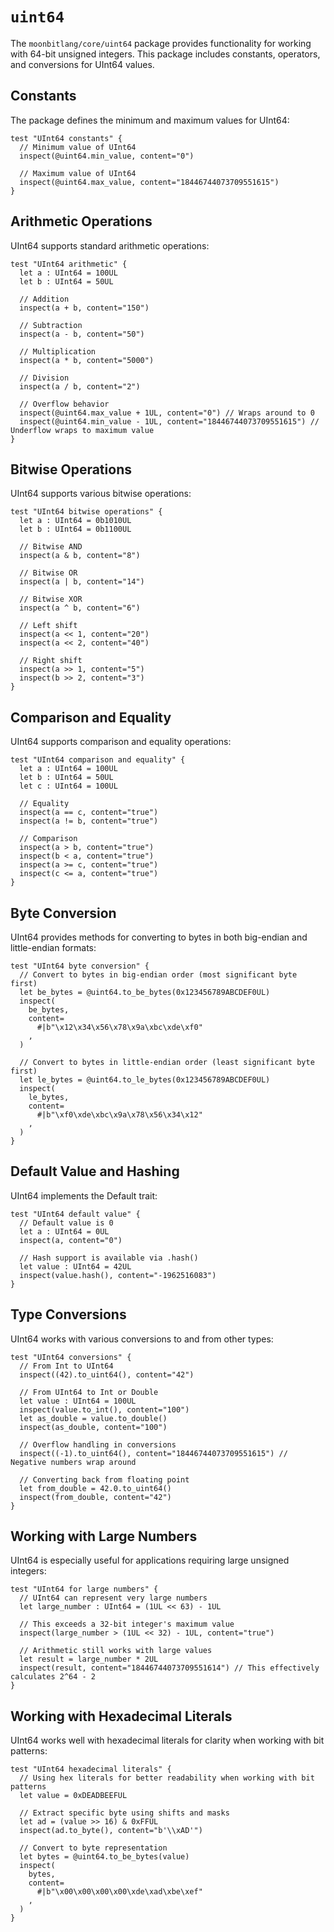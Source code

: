 # `uint64`

The `moonbitlang/core/uint64` package provides functionality for working with 64-bit unsigned integers. This package includes constants, operators, and conversions for UInt64 values.

## Constants

The package defines the minimum and maximum values for UInt64:

```moonbit
test "UInt64 constants" {
  // Minimum value of UInt64
  inspect(@uint64.min_value, content="0")

  // Maximum value of UInt64
  inspect(@uint64.max_value, content="18446744073709551615")
}
```

## Arithmetic Operations

UInt64 supports standard arithmetic operations:

```moonbit
test "UInt64 arithmetic" {
  let a : UInt64 = 100UL
  let b : UInt64 = 50UL

  // Addition
  inspect(a + b, content="150")

  // Subtraction
  inspect(a - b, content="50")

  // Multiplication
  inspect(a * b, content="5000")

  // Division
  inspect(a / b, content="2")

  // Overflow behavior
  inspect(@uint64.max_value + 1UL, content="0") // Wraps around to 0
  inspect(@uint64.min_value - 1UL, content="18446744073709551615") // Underflow wraps to maximum value
}
```

## Bitwise Operations

UInt64 supports various bitwise operations:

```moonbit
test "UInt64 bitwise operations" {
  let a : UInt64 = 0b1010UL
  let b : UInt64 = 0b1100UL

  // Bitwise AND
  inspect(a & b, content="8")

  // Bitwise OR
  inspect(a | b, content="14")

  // Bitwise XOR
  inspect(a ^ b, content="6")

  // Left shift
  inspect(a << 1, content="20")
  inspect(a << 2, content="40")

  // Right shift
  inspect(a >> 1, content="5")
  inspect(b >> 2, content="3")
}
```

## Comparison and Equality

UInt64 supports comparison and equality operations:

```moonbit
test "UInt64 comparison and equality" {
  let a : UInt64 = 100UL
  let b : UInt64 = 50UL
  let c : UInt64 = 100UL

  // Equality
  inspect(a == c, content="true")
  inspect(a != b, content="true")

  // Comparison
  inspect(a > b, content="true")
  inspect(b < a, content="true")
  inspect(a >= c, content="true")
  inspect(c <= a, content="true")
}
```

## Byte Conversion

UInt64 provides methods for converting to bytes in both big-endian and little-endian formats:

```moonbit
test "UInt64 byte conversion" {
  // Convert to bytes in big-endian order (most significant byte first)
  let be_bytes = @uint64.to_be_bytes(0x123456789ABCDEF0UL)
  inspect(
    be_bytes,
    content=
      #|b"\x12\x34\x56\x78\x9a\xbc\xde\xf0"
    ,
  )

  // Convert to bytes in little-endian order (least significant byte first)
  let le_bytes = @uint64.to_le_bytes(0x123456789ABCDEF0UL)
  inspect(
    le_bytes,
    content=
      #|b"\xf0\xde\xbc\x9a\x78\x56\x34\x12"
    ,
  )
}
```

## Default Value and Hashing

UInt64 implements the Default trait:

```moonbit
test "UInt64 default value" {
  // Default value is 0
  let a : UInt64 = 0UL
  inspect(a, content="0")

  // Hash support is available via .hash()
  let value : UInt64 = 42UL
  inspect(value.hash(), content="-1962516083")
}
```

## Type Conversions

UInt64 works with various conversions to and from other types:

```moonbit
test "UInt64 conversions" {
  // From Int to UInt64
  inspect((42).to_uint64(), content="42")

  // From UInt64 to Int or Double
  let value : UInt64 = 100UL
  inspect(value.to_int(), content="100")
  let as_double = value.to_double()
  inspect(as_double, content="100")

  // Overflow handling in conversions
  inspect((-1).to_uint64(), content="18446744073709551615") // Negative numbers wrap around

  // Converting back from floating point
  let from_double = 42.0.to_uint64()
  inspect(from_double, content="42")
}
```

## Working with Large Numbers

UInt64 is especially useful for applications requiring large unsigned integers:

```moonbit
test "UInt64 for large numbers" {
  // UInt64 can represent very large numbers
  let large_number : UInt64 = (1UL << 63) - 1UL

  // This exceeds a 32-bit integer's maximum value
  inspect(large_number > (1UL << 32) - 1UL, content="true")

  // Arithmetic still works with large values
  let result = large_number * 2UL
  inspect(result, content="18446744073709551614") // This effectively calculates 2^64 - 2
}
```

## Working with Hexadecimal Literals

UInt64 works well with hexadecimal literals for clarity when working with bit patterns:

```moonbit
test "UInt64 hexadecimal literals" {
  // Using hex literals for better readability when working with bit patterns
  let value = 0xDEADBEEFUL

  // Extract specific byte using shifts and masks
  let ad = (value >> 16) & 0xFFUL
  inspect(ad.to_byte(), content="b'\\xAD'")

  // Convert to byte representation
  let bytes = @uint64.to_be_bytes(value)
  inspect(
    bytes,
    content=
      #|b"\x00\x00\x00\x00\xde\xad\xbe\xef"
    ,
  )
}
```
